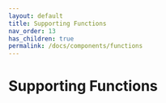 ```yaml
---
layout: default
title: Supporting Functions
nav_order: 13
has_children: true
permalink: /docs/components/functions
---
```


# Supporting Functions

